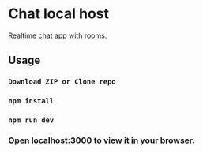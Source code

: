 # Chat local host
Realtime chat app with rooms. 

## Usage

### `Download ZIP or Clone repo`
### `npm install`  
### `npm run dev`  

### Open [localhost:3000](http://localhost:3000) to view it in your browser.
